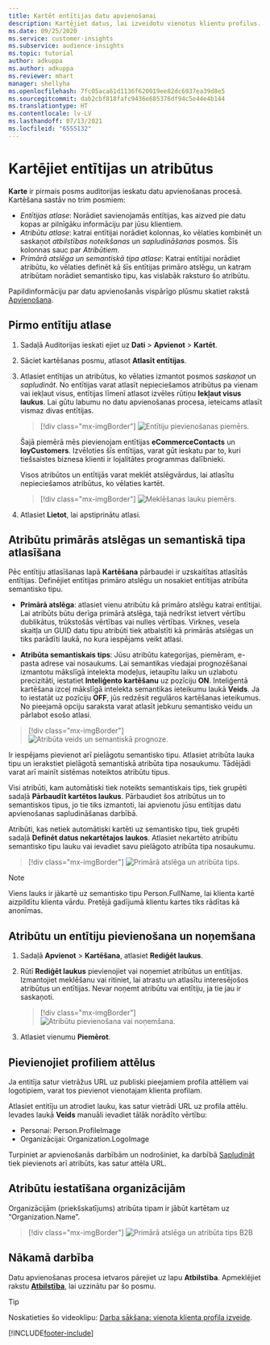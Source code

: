 ```yaml
---
title: Kartēt entītijas datu apvienošanai
description: Kartējiet datus, lai izveidotu vienotus klientu profilus.
ms.date: 09/25/2020
ms.service: customer-insights
ms.subservice: audience-insights
ms.topic: tutorial
author: adkuppa
ms.author: adkuppa
ms.reviewer: mhart
manager: shellyha
ms.openlocfilehash: 7fc05aca61d1136f620019ee82dc6937ea39d8e5
ms.sourcegitcommit: dab2cbf818fafc9436e685376df94c5e44e4b144
ms.translationtype: HT
ms.contentlocale: lv-LV
ms.lasthandoff: 07/13/2021
ms.locfileid: "6555132"
---
```

# <a name="map-entities-and-attributes"></a>Kartējiet entītijas un atribūtus

**Karte** ir pirmais posms auditorijas ieskatu datu apvienošanas procesā. Kartēšana sastāv no trim posmiem:

- *Entītijas atlase*: Norādiet savienojamās entītijas, kas aizved pie datu kopas ar pilnīgāku informāciju par jūsu klientiem.
- *Atribūtu atlase*: katrai entītijai norādiet kolonnas, ko vēlaties kombinēt un saskaņot *atbilstības noteikšanas* un *sapludināšanas* posmos. Šīs kolonnas sauc par *Atribūtiem*.
- *Primārā atslēga un semantiskā tipa atlase*: Katrai entītijai norādiet atribūtu, ko vēlaties definēt kā šīs entītijas primāro atslēgu, un katram atribūtam norādiet semantisko tipu, kas vislabāk raksturo šo atribūtu.

Papildinformāciju par datu apvienošanās vispārīgo plūsmu skatiet rakstā [Apvienošana](data-unification.md).

## <a name="select-the-first-entities"></a>Pirmo entītiju atlase

1. Sadaļā Auditorijas ieskati ejiet uz **Dati** > **Apvienot** > **Kartēt**.

2. Sāciet kartēšanas posmu, atlasot **Atlasīt entītijas**.

3. Atlasiet entītijas un atribūtus, ko vēlaties izmantot posmos *saskaņot* un *sapludināt*. No entītijas varat atlasīt nepieciešamos atribūtus pa vienam vai iekļaut visus, entītijas līmenī atlasot izvēles rūtiņu **Iekļaut visus laukus**. Lai gūtu labumu no datu apvienošanas procesa, ieteicams atlasīt vismaz divas entītijas.

   > [!div class="mx-imgBorder"]
   > ![Entītiju pievienošanas piemērs.](media/data-manager-configure-map-add-entities-example.png "Entītiju pievienošanas piemērs")

   Šajā piemērā mēs pievienojam entītijas **eCommerceContacts** un **loyCustomers**. Izvēloties šīs entītijas, varat gūt ieskatu par to, kuri tiešsaistes biznesa klienti ir lojalitātes programmas dalībnieki.
   
   Visos atribūtos un entītijās varat meklēt atslēgvārdus, lai atlasītu nepieciešamos atribūtus, ko vēlaties kartēt.
   
     > [!div class="mx-imgBorder"]
   > ![Meklēšanas lauku piemērs.](media/data-manager-configure-map-search-fields-example.png "Meklēšanas lauku piemērs")

4. Atlasiet **Lietot**, lai apstiprinātu atlasi.

## <a name="select-primary-key-and-semantic-type-for-attributes"></a>Atribūtu primārās atslēgas un semantiskā tipa atlasīšana

Pēc entītiju atlasīšanas lapā **Kartēšana** pārbaudei ir uzskaitītas atlasītās entītijas. Definējiet entītijas primāro atslēgu un nosakiet entītijas atribūta semantisko tipu.

- **Primārā atslēga**: atlasiet vienu atribūtu kā primāro atslēgu katrai entītijai. Lai atribūts būtu derīga primārā atslēga, tajā nedrīkst ietvert vērtību dublikātus, trūkstošās vērtības vai nulles vērtības. Virknes, vesela skaitļa un GUID datu tipu atribūti tiek atbalstīti kā primārās atslēgas un tiks parādīti laukā, no kura iespējams veikt atlasi.

- **Atribūta semantiskais tips**: Jūsu atribūtu kategorijas, piemēram, e-pasta adrese vai nosaukums. Lai semantikas viedajai prognozēšanai izmantotu mākslīgā intelekta modeļus, ietaupītu laiku un uzlabotu precizitāti, iestatiet **Inteliģento kartēšanu** uz pozīciju **ON**. Inteliģentā kartēšana izceļ mākslīgā intelekta semantikas ieteikumu laukā **Veids**. Ja to iestatāt uz pozīciju **OFF**, jūs redzēsit regulāros kartēšanas ieteikumus. No pieejamā opciju saraksta varat atlasīt jebkuru semantisko veidu un pārlabot esošo atlasi.

> [!div class="mx-imgBorder"]
> ![Atribūta veids un semantiskā prognoze.](media/data-manager-configure-map-add-attributes-semantic-prediction.png "Atribūta veids un semantiskā prognoze")

Ir iespējams pievienot arī pielāgotu semantisko tipu. Atlasiet atribūta lauka tipu un ierakstiet pielāgotā semantiskā atribūta tipa nosaukumu. Tādējādi varat arī mainīt sistēmas noteiktos atribūtu tipus.

Visi atribūti, kam automātiski tiek noteikts semantiskais tips, tiek grupēti sadaļā **Pārbaudīt kartētos laukus**. Pārbaudiet šos atribūtus un to semantiskos tipus, jo tie tiks izmantoti, lai apvienotu jūsu entītijas datu apvienošanas sapludināšanas darbībā.

Atribūti, kas netiek automātiski kartēti uz semantisko tipu, tiek grupēti sadaļā **Definēt datus nekartētajos laukos**. Atlasiet nekartēto atribūtu semantisko tipu lauku vai ievadiet savu pielāgoto atribūta tipa nosaukumu.

> [!div class="mx-imgBorder"]
> ![Primārā atslēga un atribūta tips.](media/data-manager-configure-map-add-attributes.png "Primārā atslēga un atribūta tips")

> [!NOTE]
> Viens lauks ir jākartē uz semantisko tipu Person.FullName, lai klienta kartē aizpildītu klienta vārdu. Pretējā gadījumā klientu kartes tiks rādītas kā anonīmas. 

## <a name="add-and-remove-attributes-and-entities"></a>Atribūtu un entītiju pievienošana un noņemšana

1. Sadaļā **Apvienot** > **Kartēšana**, atlasiet **Rediģēt laukus**.

2. Rūtī **Rediģēt laukus** pievienojiet vai noņemiet atribūtus un entītijas. Izmantojiet meklēšanu vai ritiniet, lai atrastu un atlasītu interesējošos atribūtus un entītijas. Nevar noņemt atribūtu vai entītiju, ja tie jau ir saskaņoti.

   > [!div class="mx-imgBorder"]
   > ![Atribūtu pievienošana vai noņemšana.](media/configure-data-map-edit.png "Atribūtu pievienošana vai noņemšana")

3. Atlasiet vienumu **Piemērot**.

## <a name="add-images-to-profiles"></a>Pievienojiet profiliem attēlus

Ja entitīja satur vietrāžus URL uz publiski pieejamiem profila attēliem vai logotipiem, varat tos pievienot vienotajam klienta profilam.

Atlasiet entitīju un atrodiet lauku, kas satur vietrādi URL uz profila attēlu. Ievades laukā **Veids** manuāli ievadiet tālāk norādīto vērtību: 
- Personai: Person.ProfileImage
- Organizācijai: Organization.LogoImage

Turpiniet ar apvienošanās darbībām un nodrošiniet, ka darbībā [Sapludināt](merge-entities.md) tiek pievienots arī atribūts, kas satur attēla URL.

## <a name="set-attributes-for-organizations"></a>Atribūtu iestatīšana organizācijām

Organizācijām (priekšskatījums) atribūta tipam ir jābūt kartētam uz “Organization.Name”.
> [!div class="mx-imgBorder"]
> ![Primārā atslēga un atribūta tips B2B](media/configure-data-map-edit-b2b.png "Primārā atslēga un atribūta tips B2B")

## <a name="next-step"></a>Nākamā darbība

Datu apvienošanas procesa ietvaros pārejiet uz lapu **Atbilstība**. Apmeklējiet rakstu [**Atbilstība**](match-entities.md), lai uzzinātu par šo posmu.

> [!TIP]
> Noskatieties šo videoklipu: [Darba sākšana: vienota klienta profila izveide](https://youtu.be/oBfGEhucAxs).


[!INCLUDE[footer-include](../includes/footer-banner.md)]